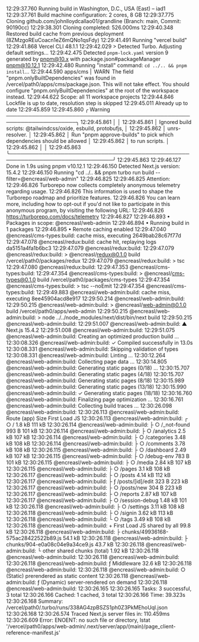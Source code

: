 12:29:37.760 Running build in Washington, D.C., USA (East) – iad1
12:29:37.761 Build machine configuration: 2 cores, 8 GB
12:29:37.775 Cloning github.com/johnlloydcallao01/grandline (Branch: main, Commit: 90190cc)
12:29:38.301 Cloning completed: 526.000ms
12:29:40.348 Restored build cache from previous deployment (8ZMzgoREuCoacn1eZ6mQNo1qsFdy)
12:29:41.491 Running "vercel build"
12:29:41.868 Vercel CLI 48.1.1
12:29:42.029 > Detected Turbo. Adjusting default settings...
12:29:42.475 Detected `pnpm-lock.yaml` version 9 generated by pnpm@10.x with package.json#packageManager pnpm@10.12.1
12:29:42.480 Running "install" command: `cd ../.. && pnpm install`...
12:29:44.590 apps/cms                                 |  WARN  The field "pnpm.onlyBuiltDependencies" was found in /vercel/path0/apps/cms/package.json. This will not take effect. You should configure "pnpm.onlyBuiltDependencies" at the root of the workspace instead.
12:29:44.622 Scope: all 11 workspace projects
12:29:44.846 Lockfile is up to date, resolution step is skipped
12:29:45.011 Already up to date
12:29:45.859 
12:29:45.860 ╭ Warning ─────────────────────────────────────────────────────────────────────╮
12:29:45.861 │                                                                              │
12:29:45.861 │   Ignored build scripts: @tailwindcss/oxide, esbuild, protobufjs,            │
12:29:45.862 │   unrs-resolver.                                                             │
12:29:45.862 │   Run "pnpm approve-builds" to pick which dependencies should be allowed     │
12:29:45.862 │   to run scripts.                                                            │
12:29:45.862 │                                                                              │
12:29:45.863 ╰──────────────────────────────────────────────────────────────────────────────╯
12:29:45.863 
12:29:46.127 Done in 1.9s using pnpm v10.12.1
12:29:46.150 Detected Next.js version: 15.4.2
12:29:46.150 Running "cd ../.. && pnpm turbo run build --filter=@encreasl/web-admin"
12:29:46.825 
12:29:46.825 Attention:
12:29:46.826 Turborepo now collects completely anonymous telemetry regarding usage.
12:29:46.826 This information is used to shape the Turborepo roadmap and prioritize features.
12:29:46.826 You can learn more, including how to opt-out if you'd not like to participate in this anonymous program, by visiting the following URL:
12:29:46.826 https://turborepo.com/docs/telemetry
12:29:46.827 
12:29:46.893 • Packages in scope: @encreasl/web-admin
12:29:46.894 • Running build in 1 packages
12:29:46.895 • Remote caching enabled
12:29:47.040 @encreasl/cms-types:build: cache miss, executing 2649bab28c67f77d
12:29:47.078 @encreasl/redux:build: cache hit, replaying logs da5151a4fa1b6bc3
12:29:47.079 @encreasl/redux:build: 
12:29:47.079 @encreasl/redux:build: > @encreasl/redux@0.1.0 build /vercel/path0/packages/redux
12:29:47.079 @encreasl/redux:build: > tsc
12:29:47.080 @encreasl/redux:build: 
12:29:47.353 @encreasl/cms-types:build: 
12:29:47.354 @encreasl/cms-types:build: > @encreasl/cms-types@0.1.0 build /vercel/path0/packages/cms-types
12:29:47.354 @encreasl/cms-types:build: > tsc --noEmit
12:29:47.354 @encreasl/cms-types:build: 
12:29:49.883 @encreasl/web-admin:build: cache miss, executing 8ee45904acd8e917
12:29:50.214 @encreasl/web-admin:build: 
12:29:50.215 @encreasl/web-admin:build: > @encreasl/web-admin@0.1.0 build /vercel/path0/apps/web-admin
12:29:50.215 @encreasl/web-admin:build: > node ../../node_modules/next/dist/bin/next build
12:29:50.215 @encreasl/web-admin:build: 
12:29:51.007 @encreasl/web-admin:build:    ▲ Next.js 15.4.2
12:29:51.008 @encreasl/web-admin:build: 
12:29:51.075 @encreasl/web-admin:build:    Creating an optimized production build ...
12:30:08.326 @encreasl/web-admin:build:  ✓ Compiled successfully in 13.0s
12:30:08.331 @encreasl/web-admin:build:    Skipping validation of types
12:30:08.331 @encreasl/web-admin:build:    Linting ...
12:30:12.264 @encreasl/web-admin:build:    Collecting page data ...
12:30:14.805 @encreasl/web-admin:build:    Generating static pages (0/18) ...
12:30:15.707 @encreasl/web-admin:build:    Generating static pages (4/18) 
12:30:15.707 @encreasl/web-admin:build:    Generating static pages (8/18) 
12:30:15.989 @encreasl/web-admin:build:    Generating static pages (13/18) 
12:30:15.990 @encreasl/web-admin:build:  ✓ Generating static pages (18/18)
12:30:16.760 @encreasl/web-admin:build:    Finalizing page optimization ...
12:30:16.761 @encreasl/web-admin:build:    Collecting build traces ...
12:30:26.098 @encreasl/web-admin:build: 
12:30:26.113 @encreasl/web-admin:build: Route (app)                                 Size  First Load JS
12:30:26.113 @encreasl/web-admin:build: ┌ ○ /                                     1.8 kB         111 kB
12:30:26.114 @encreasl/web-admin:build: ├ ○ /_not-found                            993 B         101 kB
12:30:26.114 @encreasl/web-admin:build: ├ ○ /analytics                            2.5 kB         107 kB
12:30:26.114 @encreasl/web-admin:build: ├ ○ /categories                          3.48 kB         108 kB
12:30:26.114 @encreasl/web-admin:build: ├ ○ /comments                            3.78 kB         108 kB
12:30:26.115 @encreasl/web-admin:build: ├ ○ /dashboard                           2.49 kB         107 kB
12:30:26.115 @encreasl/web-admin:build: ├ ○ /debug-env                             783 B         101 kB
12:30:26.115 @encreasl/web-admin:build: ├ ○ /media                               2.84 kB         107 kB
12:30:26.115 @encreasl/web-admin:build: ├ ○ /pages                                3.1 kB         108 kB
12:30:26.117 @encreasl/web-admin:build: ├ ○ /posts                               4.14 kB         112 kB
12:30:26.117 @encreasl/web-admin:build: ├ ƒ /posts/[id]/edit                       323 B         223 kB
12:30:26.117 @encreasl/web-admin:build: ├ ○ /posts/new                             304 B         223 kB
12:30:26.117 @encreasl/web-admin:build: ├ ○ /reports                             2.87 kB         107 kB
12:30:26.117 @encreasl/web-admin:build: ├ ○ /session-debug                       1.48 kB         101 kB
12:30:26.118 @encreasl/web-admin:build: ├ ○ /settings                            3.11 kB         108 kB
12:30:26.118 @encreasl/web-admin:build: ├ ○ /signin                              3.62 kB         113 kB
12:30:26.118 @encreasl/web-admin:build: └ ○ /tags                                3.49 kB         108 kB
12:30:26.118 @encreasl/web-admin:build: + First Load JS shared by all            99.8 kB
12:30:26.118 @encreasl/web-admin:build:   ├ chunks/49936168-575ac28422522b89.js  54.1 kB
12:30:26.118 @encreasl/web-admin:build:   ├ chunks/904-e0a08c04e9a34ce9.js       43.7 kB
12:30:26.118 @encreasl/web-admin:build:   └ other shared chunks (total)          1.92 kB
12:30:26.118 @encreasl/web-admin:build: 
12:30:26.118 @encreasl/web-admin:build: 
12:30:26.118 @encreasl/web-admin:build: ƒ Middleware                             32.6 kB
12:30:26.118 @encreasl/web-admin:build: 
12:30:26.118 @encreasl/web-admin:build: ○  (Static)   prerendered as static content
12:30:26.118 @encreasl/web-admin:build: ƒ  (Dynamic)  server-rendered on demand
12:30:26.118 @encreasl/web-admin:build: 
12:30:26.165 
12:30:26.165   Tasks:    3 successful, 3 total
12:30:26.166  Cached:    1 cached, 3 total
12:30:26.166    Time:    39.323s 
12:30:26.168 Summary:    /vercel/path0/.turbo/runs/338AG4zpBSZS1ph0Z3PkMEhoUql.json
12:30:26.168 
12:30:26.574 Traced Next.js server files in: 110.459ms
12:30:26.609 Error: ENOENT: no such file or directory, lstat '/vercel/path0/apps/web-admin/.next/server/app/(main)/page_client-reference-manifest.js'
